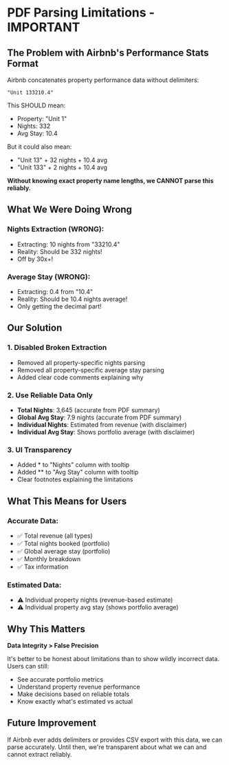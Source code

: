 # PDF Parsing Limitations - IMPORTANT

## The Problem with Airbnb's Performance Stats Format

Airbnb concatenates property performance data without delimiters:
```
"Unit 133210.4"
```

This SHOULD mean:
- Property: "Unit 1"
- Nights: 332
- Avg Stay: 10.4

But it could also mean:
- "Unit 13" + 32 nights + 10.4 avg
- "Unit 133" + 2 nights + 10.4 avg

**Without knowing exact property name lengths, we CANNOT parse this reliably.**

## What We Were Doing Wrong

### Nights Extraction (WRONG):
- Extracting: 10 nights from "33210.4" 
- Reality: Should be 332 nights!
- Off by 30x+!

### Average Stay (WRONG):  
- Extracting: 0.4 from "10.4"
- Reality: Should be 10.4 nights average!
- Only getting the decimal part!

## Our Solution

### 1. Disabled Broken Extraction
- Removed all property-specific nights parsing
- Removed all property-specific average stay parsing
- Added clear code comments explaining why

### 2. Use Reliable Data Only
- **Total Nights**: 3,645 (accurate from PDF summary)
- **Global Avg Stay**: 7.9 nights (accurate from PDF summary)
- **Individual Nights**: Estimated from revenue (with disclaimer)
- **Individual Avg Stay**: Shows portfolio average (with disclaimer)

### 3. UI Transparency
- Added * to "Nights" column with tooltip
- Added ** to "Avg Stay" column with tooltip
- Clear footnotes explaining the limitations

## What This Means for Users

### Accurate Data:
- ✅ Total revenue (all types)
- ✅ Total nights booked (portfolio)
- ✅ Global average stay (portfolio)
- ✅ Monthly breakdown
- ✅ Tax information

### Estimated Data:
- ⚠️ Individual property nights (revenue-based estimate)
- ⚠️ Individual property avg stay (shows portfolio average)

## Why This Matters

**Data Integrity > False Precision**

It's better to be honest about limitations than to show wildly incorrect data. Users can still:
- See accurate portfolio metrics
- Understand property revenue performance
- Make decisions based on reliable totals
- Know exactly what's estimated vs actual

## Future Improvement

If Airbnb ever adds delimiters or provides CSV export with this data, we can parse accurately. Until then, we're transparent about what we can and cannot extract reliably.